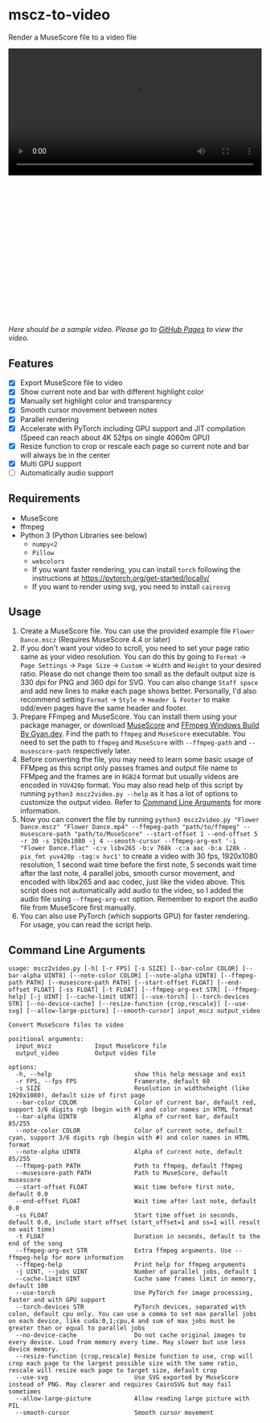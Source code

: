 # mscz-to-video
Render a MuseScore file to a video file

<video controls playsinline style="width:100%;height:fit-content;padding-bottom:56.25%;overflow-y:hidden" class="video-js" data-setup="{}"><source src="https://mscz-video.carlgao4.workers.dev/FlowerDance/FlowerDance.m3u8">Your browser does not support the video tag.</video>

*Here should be a sample video. Please go to [GitHub Pages](https://carlgao4.github.io/mscz-to-video/) to view the video.*

## Features

- [x] Export MuseScore file to video
- [x] Show current note and bar with different highlight color
- [x] Manually set highlight color and transparency
- [x] Smooth cursor movement between notes
- [x] Parallel rendering
- [x] Accelerate with PyTorch including GPU support and JIT compilation (Speed can reach about 4K 52fps on single 4060m GPU)
- [x] Resize function to crop or rescale each page so current note and bar will always be in the center
- [x] Multi GPU support
- [ ] Automatically audio support

## Requirements
- MuseScore
- ffmpeg
- Python 3 (Python Libraries see below)
  - `numpy<2`
  - `Pillow`
  - `webcolors`
  - If you want faster rendering, you can install `torch` following the instructions at https://pytorch.org/get-started/locally/
  - If you want to render using svg, you need to install `cairosvg`

## Usage

1. Create a MuseScore file. You can use the provided example file `Flower Dance.mscz` (Requires MuseScore 4.4 or later)
2. If you don't want your video to scroll, you need to set your page ratio same as your video resolution. You can do this by going to `Format` -> `Page Settings` -> `Page Size` -> `Custom` -> `Width` and `Height` to your desired ratio. Please do not change them too small as the default output size is 330 dpi for PNG and 360 dpi for SVG. You can also change `Staff space` and add new lines to make each page shows better. Personally, I'd also recommend setting `Format` -> `Style` -> `Header & Footer` to make odd/even pages have the same header and footer.
3. Prepare FFmpeg and MuseScore. You can install them using your package manager, or download [MuseScore](https://musescore.org) and [FFmpeg Windows Build By Gyan.dev](https://www.gyan.dev/ffmpeg/builds/ffmpeg-release-essentials.zip). Find the path to `ffmpeg` and `MuseScore` executable. You need to set the path to `ffmpeg` and `MuseScore` with `--ffmpeg-path` and `--musescore-path` respectively later.
4. Before converting the file, you may need to learn some basic usage of FFMpeg as this script only passes frames and output file name to FFMpeg and the frames are in `RGB24` format but usually videos are encoded in `YUV420p` format. You may also read help of this script by running `python3 mscz2video.py --help` as it has a lot of options to customize the output video. Refer to [Command Line Arguments](#command-line-arguments) for more information.
5. Now you can convert the file by running `python3 mscz2video.py "Flower Dance.mscz" "Flower Dance.mp4" --ffmpeg-path "path/to/ffmpeg" --musescore-path "path/to/MuseScore" --start-offset 1 --end-offset 5 -r 30 -s 1920x1080 -j 4 --smooth-cursor --ffmpeg-arg-ext '-i "Flower Dance.flac" -c:v libx265 -b:v 768k -c:a aac -b:a 128k -pix_fmt yuv420p -tag:v hvc1'` to create a video with 30 fps, 1920x1080 resolution, 1 second wait time before the first note, 5 seconds wait time after the last note, 4 parallel jobs, smooth cursor movement, and encoded with libx265 and aac codec, just like the video above. This script does not automatically add audio to the video, so I added the audio file using `--ffmpeg-arg-ext` option. Remember to export the audio file from MuseScore first manually.
6. You can also use PyTorch (which supports GPU) for faster rendering. For usage, you can read the script help.

## Command Line Arguments
```
usage: mscz2video.py [-h] [-r FPS] [-s SIZE] [--bar-color COLOR] [--bar-alpha UINT8] [--note-color COLOR] [--note-alpha UINT8] [--ffmpeg-path PATH] [--musescore-path PATH] [--start-offset FLOAT] [--end-offset FLOAT] [-ss FLOAT] [-t FLOAT] [--ffmpeg-arg-ext STR] [--ffmpeg-help] [-j UINT] [--cache-limit UINT] [--use-torch] [--torch-devices STR] [--no-device-cache] [--resize-function {crop,rescale}] [--use-svg] [--allow-large-picture] [--smooth-cursor] input_mscz output_video

Convert MuseScore files to video

positional arguments:
  input_mscz            Input MuseScore file
  output_video          Output video file

options:
  -h, --help                       show this help message and exit
  -r FPS, --fps FPS                Framerate, default 60
  -s SIZE                          Resolution in widthxheight (like 1920x1080), default size of first page
  --bar-color COLOR                Color of current bar, default red, support 3/6 digits rgb (begin with #) and color names in HTML format
  --bar-alpha UINT8                Alpha of current bar, default 85/255
  --note-color COLOR               Color of current note, default cyan, support 3/6 digits rgb (begin with #) and color names in HTML format
  --note-alpha UINT8               Alpha of current note, default 85/255
  --ffmpeg-path PATH               Path to ffmpeg, default ffmpeg
  --musescore-path PATH            Path to MuseScore, default musescore
  --start-offset FLOAT             Wait time before first note, default 0.0
  --end-offset FLOAT               Wait time after last note, default 0.0
  -ss FLOAT                        Start time offset in seconds, default 0.0, include start offset (start_offset=1 and ss=1 will result no wait time)
  -t FLOAT                         Duration in seconds, default to the end of the song
  --ffmpeg-arg-ext STR             Extra ffmpeg arguments. Use --ffmpeg-help for more information
  --ffmpeg-help                    Print help for ffmpeg arguments
  -j UINT, --jobs UINT             Number of parallel jobs, default 1
  --cache-limit UINT               Cache same frames limit in memory, default 100
  --use-torch                      Use PyTorch for image processing, faster and with GPU support
  --torch-devices STR              PyTorch devices, separated with colon, default cpu only. You can use a comma to set max parallel jobs on each device, like cuda:0,1;cpu,4 and sum of max jobs must be greater than or equal to parallel jobs
  --no-device-cache                Do not cache original images to every device. Load from memory every time. May slower but use less device memory.
  --resize-function {crop,rescale} Resize function to use, crop will crop each page to the largest possible size with the same ratio, rescale will resize each page to target size, default crop
  --use-svg                        Use SVG exported by MuseScore instead of PNG. May clearer and requires CairoSVG but may fail sometimes
  --allow-large-picture            Allow reading large picture with PIL
  --smooth-cursor                  Smooth cursor movement
```